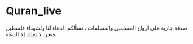 # Quran_live
صدقة جارية علي ارواح المسلمين والمسلمات ، نسألكم الدعاء لنا ولشهداء فلسطين فنحن لا نملك إلا الدعاء.
